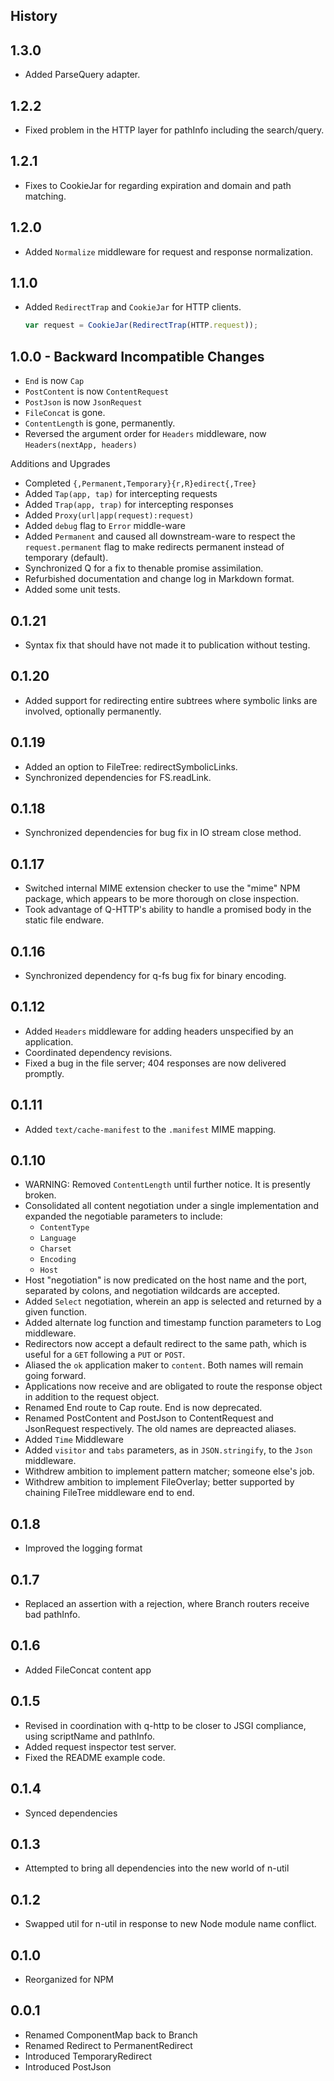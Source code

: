
History
-------

## 1.3.0

-   Added ParseQuery adapter.

## 1.2.2

-   Fixed problem in the HTTP layer for pathInfo including
    the search/query.

## 1.2.1

-   Fixes to CookieJar for regarding expiration and domain
    and path matching.

## 1.2.0

-   Added ``Normalize`` middleware for request and response
    normalization.

## 1.1.0

-   Added ``RedirectTrap`` and ``CookieJar`` for HTTP
    clients.

    ```javascript
    var request = CookieJar(RedirectTrap(HTTP.request));
    ```

## 1.0.0 - Backward Incompatible Changes

-   ``End`` is now ``Cap``
-   ``PostContent`` is now ``ContentRequest``
-   ``PostJson`` is now ``JsonRequest``
-   ``FileConcat`` is gone.
-   ``ContentLength`` is gone, permanently.
-   Reversed the argument order for ``Headers`` middleware,
    now ``Headers(nextApp, headers)``

Additions and Upgrades

-   Completed ``{,Permanent,Temporary}{r,R}edirect{,Tree}``
-   Added ``Tap(app, tap)`` for intercepting requests
-   Added ``Trap(app, trap)`` for intercepting responses
-   Added ``Proxy(url|app(request):request)``
-   Added ``debug`` flag to ``Error`` middle-ware
-   Added ``Permanent`` and caused all downstream-ware to
    respect the ``request.permanent`` flag to make redirects
    permanent instead of temporary (default).
-   Synchronized Q for a fix to thenable promise
    assimilation.
-   Refurbished documentation and change log in Markdown
    format.
-   Added some unit tests.

## 0.1.21

-   Syntax fix that should have not made it to publication
    without testing.

## 0.1.20

-   Added support for redirecting entire subtrees where
    symbolic links are involved, optionally permanently.

## 0.1.19

-   Added an option to FileTree: redirectSymbolicLinks.
-   Synchronized dependencies for FS.readLink.

## 0.1.18

-   Synchronized dependencies for bug fix in IO stream close
    method.

## 0.1.17

-   Switched internal MIME extension checker to use the
    "mime" NPM package, which appears to be more thorough on
    close inspection.
-   Took advantage of Q-HTTP's ability to handle a promised
    body in the static file endware.

## 0.1.16

-   Synchronized dependency for q-fs bug fix for binary
    encoding.

## 0.1.12

-   Added ``Headers`` middleware for adding headers
    unspecified by an application.
-   Coordinated dependency revisions.
-   Fixed a bug in the file server; 404 responses are now
    delivered promptly.

## 0.1.11
-   Added ``text/cache-manifest`` to the ``.manifest`` MIME
    mapping.

## 0.1.10
-   WARNING: Removed ``ContentLength`` until further notice.
    It is presently broken.
-   Consolidated all content negotiation under a single
    implementation and expanded the negotiable parameters to
    include:
    -   ``ContentType``
    -   ``Language``
    -   ``Charset``
    -   ``Encoding``
    -   ``Host``
-   Host "negotiation" is now predicated on the host name
    and the port, separated by colons, and negotiation
    wildcards are accepted.
-   Added ``Select`` negotiation, wherein an app is selected
    and returned by a given function.
-   Added alternate log function and timestamp function
    parameters to Log middleware.
-   Redirectors now accept a default redirect to the same
    path, which is useful for a ``GET`` following a ``PUT``
    or ``POST``.
-   Aliased the ``ok`` application maker to ``content``.
    Both names will remain going forward.
-   Applications now receive and are obligated to route the
    response object in addition to the request object.
-   Renamed End route to Cap route. End is now deprecated.
-   Renamed PostContent and PostJson to ContentRequest and
    JsonRequest respectively.  The old names are depreacted
    aliases.
-   Added ``Time`` Middleware
-   Added ``visitor`` and ``tabs`` parameters, as in
    ``JSON.stringify``, to the ``Json`` middleware.
-   Withdrew ambition to implement pattern matcher; someone
    else's job.
-   Withdrew ambition to implement FileOverlay; better
    supported by chaining FileTree middleware end to end.

## 0.1.8

-   Improved the logging format

## 0.1.7

-   Replaced an assertion with a rejection, where Branch
    routers receive bad pathInfo.

## 0.1.6

-   Added FileConcat content app

## 0.1.5

-   Revised in coordination with q-http to be closer to JSGI
    compliance, using scriptName and pathInfo.
-   Added request inspector test server.
-   Fixed the README example code.
 
## 0.1.4

-   Synced dependencies

## 0.1.3

-   Attempted to bring all dependencies into the new world
    of n-util

## 0.1.2

-   Swapped util for n-util in response to new Node module
    name conflict.

## 0.1.0

-   Reorganized for NPM

## 0.0.1

-   Renamed ComponentMap back to Branch
-   Renamed Redirect to PermanentRedirect
-   Introduced TemporaryRedirect
-   Introduced PostJson

